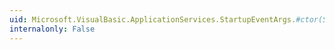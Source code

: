 ```yaml
---
uid: Microsoft.VisualBasic.ApplicationServices.StartupEventArgs.#ctor(System.Collections.ObjectModel.ReadOnlyCollection{System.String})
internalonly: False
---
```

